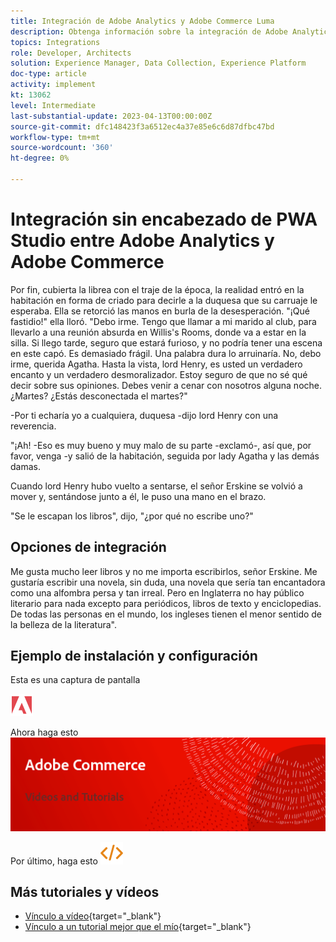 ```yaml
---
title: Integración de Adobe Analytics y Adobe Commerce Luma
description: Obtenga información sobre la integración de Adobe Analytics y Adobe Commerce con la temática nativa Luma.
topics: Integrations
role: Developer, Architects
solution: Experience Manager, Data Collection, Experience Platform
doc-type: article
activity: implement
kt: 13062
level: Intermediate
last-substantial-update: 2023-04-13T00:00:00Z
source-git-commit: dfc148423f3a6512ec4a37e85e6c6d87dfbc47bd
workflow-type: tm+mt
source-wordcount: '360'
ht-degree: 0%

---
```



# Integración sin encabezado de PWA Studio entre Adobe Analytics y Adobe Commerce

Por fin, cubierta la librea con el traje de la época, la realidad entró en la habitación en forma de criado para decirle a la duquesa que su carruaje le esperaba. Ella se retorció las manos en burla de la desesperación. &quot;¡Qué fastidio!&quot; ella lloró. &quot;Debo irme. Tengo que llamar a mi marido al club, para llevarlo a una reunión absurda en Willis&#39;s Rooms, donde va a estar en la silla. Si llego tarde, seguro que estará furioso, y no podría tener una escena en este capó. Es demasiado frágil. Una palabra dura lo arruinaría. No, debo irme, querida Agatha. Hasta la vista, lord Henry, es usted un verdadero encanto y un verdadero desmoralizador. Estoy seguro de que no sé qué decir sobre sus opiniones. Debes venir a cenar con nosotros alguna noche. ¿Martes? ¿Estás desconectada el martes?&quot;

-Por ti echaría yo a cualquiera, duquesa -dijo lord Henry con una reverencia.

&quot;¡Ah! -Eso es muy bueno y muy malo de su parte -exclamó-, así que, por favor, venga -y salió de la habitación, seguida por lady Agatha y las demás damas.

Cuando lord Henry hubo vuelto a sentarse, el señor Erskine se volvió a mover y, sentándose junto a él, le puso una mano en el brazo.

&quot;Se le escapan los libros&quot;, dijo, &quot;¿por qué no escribe uno?&quot;

## Opciones de integración

Me gusta mucho leer libros y no me importa escribirlos, señor Erskine. Me gustaría escribir una novela, sin duda, una novela que sería tan encantadora como una alfombra persa y tan irreal. Pero en Inglaterra no hay público literario para nada excepto para periódicos, libros de texto y enciclopedias. De todas las personas en el mundo, los ingleses tienen el menor sentido de la belleza de la literatura&quot;.


## Ejemplo de instalación y configuración

Esta es una captura de pantalla

![Captura de pantalla 1](/help/assets/adobe-logo.svg)

Ahora haga esto
![Captura de pantalla 2](/help/assets/banner-videos-home.png)

Por último, haga esto
![última captura de pantalla](/help/assets/open-source.svg)

## Más tutoriales y vídeos

* [Vínculo a vídeo](https://example.com){target="_blank"}
* [Vínculo a un tutorial mejor que el mío](https://example.com){target="_blank"}
